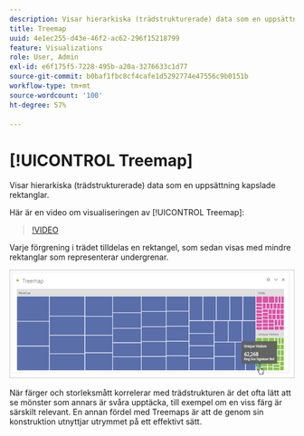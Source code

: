 ```yaml
---
description: Visar hierarkiska (trädstrukturerade) data som en uppsättning kapslade rektanglar.
title: Treemap
uuid: 4e1ec255-d43e-46f2-ac62-296f15218799
feature: Visualizations
role: User, Admin
exl-id: e6f175f5-7228-495b-a20a-3276633c1d77
source-git-commit: b0baf1fbc8cf4cafe1d5292774e47556c9b0151b
workflow-type: tm+mt
source-wordcount: '100'
ht-degree: 57%

---
```


# [!UICONTROL Treemap]

Visar hierarkiska (trädstrukturerade) data som en uppsättning kapslade rektanglar.

Här är en video om visualiseringen av [!UICONTROL Treemap]:

>[!VIDEO](https://video.tv.adobe.com/v/334458/?quality=12)

Varje förgrening i trädet tilldelas en rektangel, som sedan visas med mindre rektanglar som representerar undergrenar.

![](assets/treemap.png)

När färger och storleksmått korrelerar med trädstrukturen är det ofta lätt att se mönster som annars är svåra upptäcka, till exempel om en viss färg är särskilt relevant. En annan fördel med Treemaps är att de genom sin konstruktion utnyttjar utrymmet på ett effektivt sätt.
